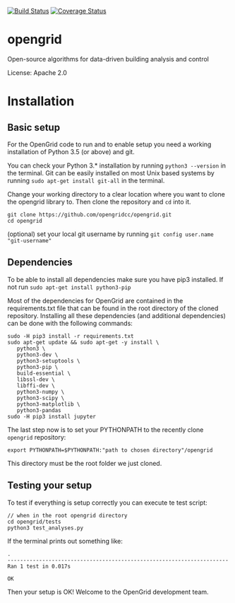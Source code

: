 [![Build Status](https://travis-ci.org/opengridcc/opengrid.svg?branch=master)](https://travis-ci.org/opengridcc/opengrid)
[![Coverage Status](https://coveralls.io/repos/opengridcc/opengrid/badge.svg?branch=develop&service=github)](https://coveralls.io/github/opengridcc/opengrid)

opengrid
========

Open-source algorithms for data-driven building analysis and control

License: Apache 2.0

# Installation
## Basic setup
For the OpenGrid code to run and to enable setup you need a working installation
of Python 3.5 (or above) and git.

You can check your Python 3.* installation by running `python3 --version` in the terminal. Git can be easily installed on most  Unix based systems by running `sudo apt-get install git-all` in the terminal.

Change your working directory to a clear location where you want to clone the opengrid library to. Then clone the repository and `cd` into it.
```
git clone https://github.com/opengridcc/opengrid.git
cd opengrid
```
(optional) set your local git username by running `git config user.name "git-username"`

## Dependencies
To be able to install all dependencies make sure you have pip3 installed. If not run `sudo apt-get install python3-pip`

Most of the dependencies for OpenGrid are contained in the requirements.txt file that can be found in the root directory of the cloned repository. Installing all these dependencies (and additional dependencies) can be done with the following commands:
```
sudo -H pip3 install -r requirements.txt
sudo apt-get update && sudo apt-get -y install \
   python3 \
   python3-dev \
   python3-setuptools \
   python3-pip \
   build-essential \
   libssl-dev \
   libffi-dev \
   python3-numpy \
   python3-scipy \
   python3-matplotlib \
   python3-pandas
sudo -H pip3 install jupyter
```
The last step now is to set your PYTHONPATH to the recently clone `opengrid` repository:
```
export PYTHONPATH=$PYTHONPATH:"path to chosen directory"/opengrid
```
This directory must be the root folder we just cloned.

## Testing your setup
To test if everything is setup correctly you can execute te test script:
```
// when in the root opengrid directory
cd opengrid/tests
python3 test_analyses.py
```
If the terminal prints out something like:
```
.
----------------------------------------------------------------------
Ran 1 test in 0.017s

OK
```
Then your setup is OK! Welcome to the OpenGrid development team.
